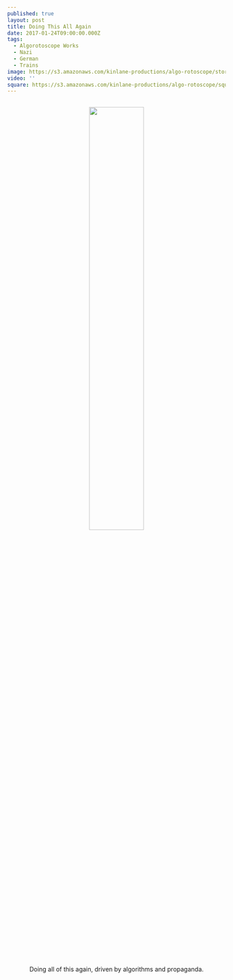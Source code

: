 ```yaml
---
published: true
layout: post
title: Doing This All Again
date: 2017-01-24T09:00:00.000Z
tags:
  - Algorotoscope Works
  - Nazi
  - German
  - Trains
image: https://s3.amazonaws.com/kinlane-productions/algo-rotoscope/stories/status-berlin_propaganda_leaflets.jpg
video: ''
square: https://s3.amazonaws.com/kinlane-productions/algo-rotoscope/square/status-berlin_propaganda_leaflets_square.jpg
---
```

<p align="center"><img src="{{ page.image }}" width="50%" style="padding: 15px;" /></p>
<center>Doing all of this again, driven by algorithms and propaganda.</center>
